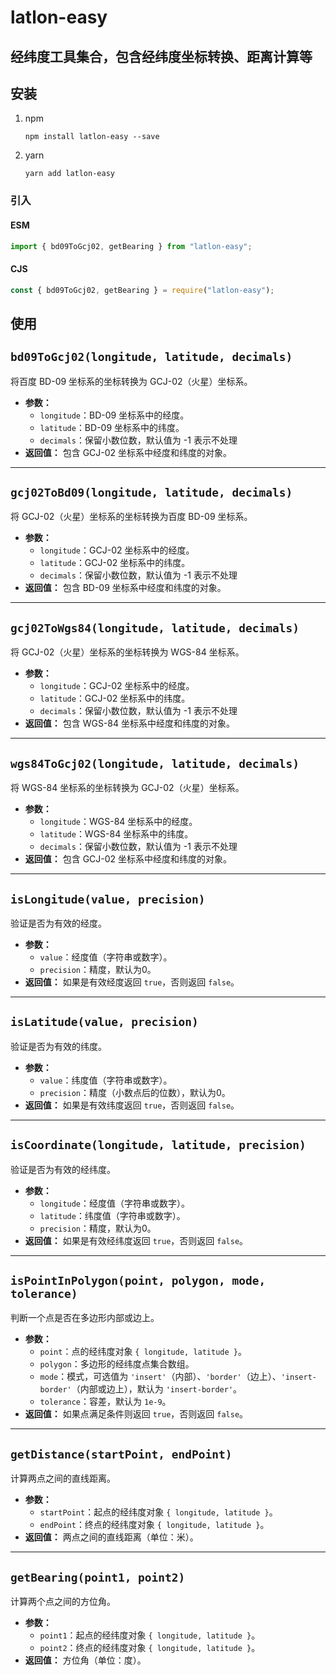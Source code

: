 # latlon-easy
## 经纬度工具集合，包含经纬度坐标转换、距离计算等
## 安装
1. npm
    ```
    npm install latlon-easy --save
    ```
2. yarn
    ```
    yarn add latlon-easy
    ```

### 引入

#### ESM

```javascript
import { bd09ToGcj02, getBearing } from "latlon-easy";
```

#### CJS

```javascript
const { bd09ToGcj02, getBearing } = require("latlon-easy");
```

## 使用
## `bd09ToGcj02(longitude, latitude, decimals)`

将百度 BD-09 坐标系的坐标转换为 GCJ-02（火星）坐标系。

- **参数：**
    - `longitude`：BD-09 坐标系中的经度。
    - `latitude`：BD-09 坐标系中的纬度。
    - `decimals`：保留小数位数，默认值为 -1 表示不处理
- **返回值：** 包含 GCJ-02 坐标系中经度和纬度的对象。

---

## `gcj02ToBd09(longitude, latitude, decimals)`

将 GCJ-02（火星）坐标系的坐标转换为百度 BD-09 坐标系。

- **参数：**
    - `longitude`：GCJ-02 坐标系中的经度。
    - `latitude`：GCJ-02 坐标系中的纬度。
    - `decimals`：保留小数位数，默认值为 -1 表示不处理
- **返回值：** 包含 BD-09 坐标系中经度和纬度的对象。

---

## `gcj02ToWgs84(longitude, latitude, decimals)`

将 GCJ-02（火星）坐标系的坐标转换为 WGS-84 坐标系。

- **参数：**
    - `longitude`：GCJ-02 坐标系中的经度。
    - `latitude`：GCJ-02 坐标系中的纬度。
    - `decimals`：保留小数位数，默认值为 -1 表示不处理
- **返回值：** 包含 WGS-84 坐标系中经度和纬度的对象。

---

## `wgs84ToGcj02(longitude, latitude, decimals)`

将 WGS-84 坐标系的坐标转换为 GCJ-02（火星）坐标系。

- **参数：**
    - `longitude`：WGS-84 坐标系中的经度。
    - `latitude`：WGS-84 坐标系中的纬度。
    - `decimals`：保留小数位数，默认值为 -1 表示不处理
- **返回值：** 包含 GCJ-02 坐标系中经度和纬度的对象。

---

## `isLongitude(value, precision)`

验证是否为有效的经度。

- **参数：**
    - `value`：经度值（字符串或数字）。
    - `precision`：精度，默认为0。
- **返回值：** 如果是有效经度返回 `true`，否则返回 `false`。

---

## `isLatitude(value, precision)`

验证是否为有效的纬度。

- **参数：**
    - `value`：纬度值（字符串或数字）。
    - `precision`：精度（小数点后的位数），默认为0。
- **返回值：** 如果是有效纬度返回 `true`，否则返回 `false`。

---

## `isCoordinate(longitude, latitude, precision)`

验证是否为有效的经纬度。

- **参数：**
    - `longitude`：经度值（字符串或数字）。
    - `latitude`：纬度值（字符串或数字）。
    - `precision`：精度，默认为0。
- **返回值：** 如果是有效经纬度返回 `true`，否则返回 `false`。

---

## `isPointInPolygon(point, polygon, mode, tolerance)`

判断一个点是否在多边形内部或边上。

- **参数：**
    - `point`：点的经纬度对象 `{ longitude, latitude }`。
    - `polygon`：多边形的经纬度点集合数组。
    - `mode`：模式，可选值为 `'insert'`（内部）、`'border'`（边上）、`'insert-border'`（内部或边上），默认为 `'insert-border'`。
    - `tolerance`：容差，默认为 `1e-9`。
- **返回值：** 如果点满足条件则返回 `true`，否则返回 `false`。

---

## `getDistance(startPoint, endPoint)`

计算两点之间的直线距离。

- **参数：**
    - `startPoint`：起点的经纬度对象 `{ longitude, latitude }`。
    - `endPoint`：终点的经纬度对象 `{ longitude, latitude }`。
- **返回值：** 两点之间的直线距离（单位：米）。

---

## `getBearing(point1, point2)`

计算两个点之间的方位角。

- **参数：**
    - `point1`：起点的经纬度对象 `{ longitude, latitude }`。
    - `point2`：终点的经纬度对象 `{ longitude, latitude }`。
- **返回值：** 方位角（单位：度）。



